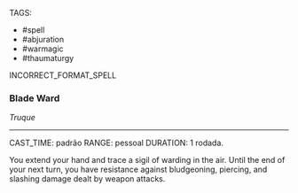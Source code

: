TAGS:
- #spell
- #abjuration
- #warmagic
- #thaumaturgy

INCORRECT_FORMAT_SPELL
### Blade Ward
*Truque*
___
CAST_TIME: padrão
RANGE: pessoal
DURATION: 1 rodada.

You extend your hand and trace a sigil of warding in the air. Until the end of your next turn, you have resistance against bludgeoning, piercing, and slashing damage dealt by weapon attacks.
